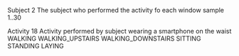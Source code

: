Subject 2
  The subject who performed the activity fo each window sample
    1..30 

Activity  18
  Activity performed by subject wearing a smartphone on the waist
    WALKING
    WALKING_UPSTAIRS
    WALKING_DOWNSTAIRS
    SITTING
    STANDING
    LAYING
